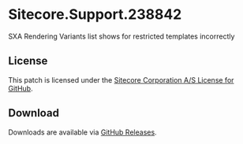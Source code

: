 # Sitecore.Support.238842
SXA Rendering Variants list shows for restricted templates incorrectly

## License  
This patch is licensed under the [Sitecore Corporation A/S License for GitHub](https://github.com/sitecoresupport/Sitecore.Support.238842/blob/master/LICENSE).  

## Download  
Downloads are available via [GitHub Releases](https://github.com/sitecoresupport/Sitecore.Support.238842/releases).  
